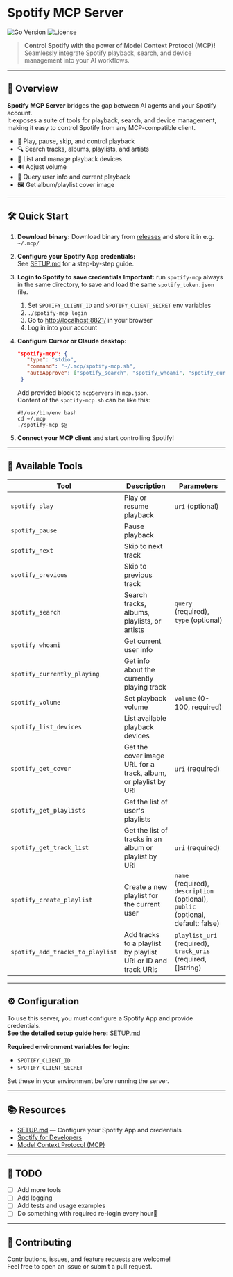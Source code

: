 # Spotify MCP Server

![Go Version](https://img.shields.io/badge/go-1.21+-blue.svg)
![License](https://img.shields.io/github/license/dog0sd/spotify-mcp)

> **Control Spotify with the power of Model Context Protocol (MCP)!**  
> Seamlessly integrate Spotify playback, search, and device management into your AI workflows.

---

## 🚀 Overview

**Spotify MCP Server** bridges the gap between AI agents and your Spotify account.  
It exposes a suite of tools for playback, search, and device management, making it easy to control Spotify from any MCP-compatible client.

- 🎵 Play, pause, skip, and control playback
- 🔍 Search tracks, albums, playlists, and artists
- 📱 List and manage playback devices
- 🔊 Adjust volume
- 👤 Query user info and current playback
- 🖼️ Get album/playlist cover image

---

## 🛠️ Quick Start

1. **Download binary:**
   Download binary from [releases](/releases) and store it in e.g. `~/.mcp/`

2. **Configure your Spotify App credentials:**  
   See [SETUP.md](./SETUP.md) for a step-by-step guide.

3. **Login to Spotify to save credentials**
   **Important:** run `spotify-mcp` always in the same directory, to save and load the same `spotify_token.json` file.  
   1. Set `SPOTIFY_CLIENT_ID` and `SPOTIFY_CLIENT_SECRET` env variables
   2. `./spotify-mcp login`
   3. Go to [http://localhost:8821/](http://localhost:8821/) in your browser
   4. Log in into your account

3. **Configure Cursor or Claude desktop:**
   ```json
   "spotify-mcp": {
      "type": "stdio",
      "command": "~/.mcp/spotify-mcp.sh",
      "autoApprove": ["spotify_search", "spotify_whoami", "spotify_currently_playing", "spotify_volume", "spotify_list_devices"]
    }
   ```
   Add provided block to `mcpServers` in `mcp.json`.  
   Content of the `spotify-mcp.sh` can be like this:  
   ```shell
   #!/usr/bin/env bash
   cd ~/.mcp
   ./spotify-mcp $@
   ```

4. **Connect your MCP client** and start controlling Spotify!

---

## 🧰 Available Tools

| Tool                        | Description                                      | Parameters                |
|-----------------------------|--------------------------------------------------|---------------------------|
| `spotify_play`              | Play or resume playback                          | `uri` (optional)          |
| `spotify_pause`             | Pause playback                                   |                           |
| `spotify_next`              | Skip to next track                               |                           |
| `spotify_previous`          | Skip to previous track                           |                           |
| `spotify_search`            | Search tracks, albums, playlists, or artists     | `query` (required), `type` (optional) |
| `spotify_whoami`            | Get current user info                            |                           |
| `spotify_currently_playing` | Get info about the currently playing track       |                           |
| `spotify_volume`            | Set playback volume                              | `volume` (0-100, required)|
| `spotify_list_devices`      | List available playback devices                  |                           |
| `spotify_get_cover`         | Get the cover image URL for a track, album, or playlist by URI | `uri` (required)          |
| `spotify_get_playlists`     | Get the list of user's playlists                |                           |
| `spotify_get_track_list`    | Get the list of tracks in an album or playlist by URI | `uri` (required)          |
| `spotify_create_playlist`    | Create a new playlist for the current user             | `name` (required), `description` (optional), `public` (optional, default: false) |
| `spotify_add_tracks_to_playlist` | Add tracks to a playlist by playlist URI or ID and track URIs | `playlist_uri` (required), `track_uris` (required, []string) |


---

## ⚙️ Configuration

To use this server, you must configure a Spotify App and provide credentials.  
**See the detailed setup guide here:** [SETUP.md](./SETUP.md)

**Required environment variables for login:**
- `SPOTIFY_CLIENT_ID`
- `SPOTIFY_CLIENT_SECRET`

Set these in your environment before running the server.

---

## 📚 Resources

- [SETUP.md](./SETUP.md) — Configure your Spotify App and credentials
- [Spotify for Developers](https://developer.spotify.com/documentation/web-api/)
- [Model Context Protocol (MCP)](https://github.com/mark3labs/mcp-go)

---

## 📝 TODO

- [ ] Add more tools
- [ ] Add logging
- [ ] Add tests and usage examples
- [ ] Do something with required re-login every hour🫠

---

## 🤝 Contributing

Contributions, issues, and feature requests are welcome!  
Feel free to open an issue or submit a pull request.
